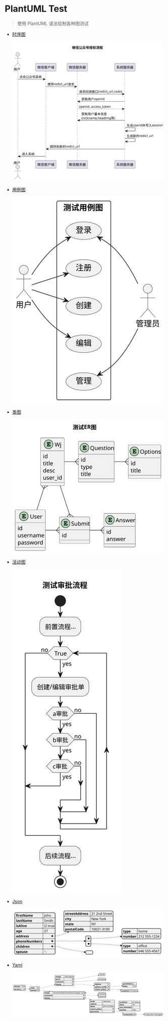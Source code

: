 # PlantUML Test

> 使用 PlantUML 语法绘制各种图测试

- [时序图](code/test_sequence.puml)

  ![](images/test_sequence.svg)

- [用例图](code/test_usecase.puml)

  ![](images/test_usecase.svg)

- [类图](code/test_class.puml)

  ![](images/test_class.svg)

- [活动图](code/test_activaty.puml)

  ![](images/test_activaty.svg)

- [Json](code/test_json.puml)

  ![](images/test_json.svg)

- [Yaml](code/test_yaml.puml)

  ![](images/test_yaml.svg)
